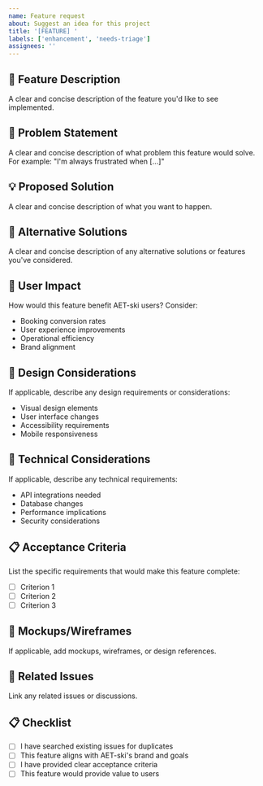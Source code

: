 ```yaml
---
name: Feature request
about: Suggest an idea for this project
title: '[FEATURE] '
labels: ['enhancement', 'needs-triage']
assignees: ''
---
```


## 🚀 Feature Description
A clear and concise description of the feature you'd like to see implemented.

## 🎯 Problem Statement
A clear and concise description of what problem this feature would solve. For example: "I'm always frustrated when [...]"

## 💡 Proposed Solution
A clear and concise description of what you want to happen.

## 🔄 Alternative Solutions
A clear and concise description of any alternative solutions or features you've considered.

## 📱 User Impact
How would this feature benefit AET-ski users? Consider:
- Booking conversion rates
- User experience improvements
- Operational efficiency
- Brand alignment

## 🎨 Design Considerations
If applicable, describe any design requirements or considerations:
- Visual design elements
- User interface changes
- Accessibility requirements
- Mobile responsiveness

## 🔧 Technical Considerations
If applicable, describe any technical requirements:
- API integrations needed
- Database changes
- Performance implications
- Security considerations

## 📋 Acceptance Criteria
List the specific requirements that would make this feature complete:
- [ ] Criterion 1
- [ ] Criterion 2
- [ ] Criterion 3

## 📸 Mockups/Wireframes
If applicable, add mockups, wireframes, or design references.

## 🔗 Related Issues
Link any related issues or discussions.

## 📋 Checklist
- [ ] I have searched existing issues for duplicates
- [ ] This feature aligns with AET-ski's brand and goals
- [ ] I have provided clear acceptance criteria
- [ ] This feature would provide value to users 